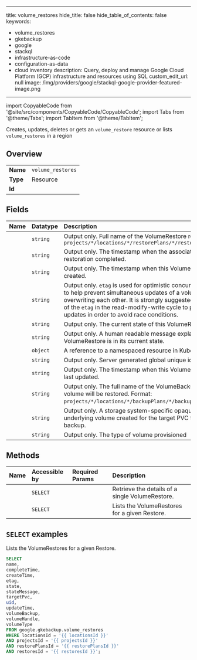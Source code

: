 
---
title: volume_restores
hide_title: false
hide_table_of_contents: false
keywords:
  - volume_restores
  - gkebackup
  - google
  - stackql
  - infrastructure-as-code
  - configuration-as-data
  - cloud inventory
description: Query, deploy and manage Google Cloud Platform (GCP) infrastructure and resources using SQL
custom_edit_url: null
image: /img/providers/google/stackql-google-provider-featured-image.png
---

import CopyableCode from '@site/src/components/CopyableCode/CopyableCode';
import Tabs from '@theme/Tabs';
import TabItem from '@theme/TabItem';

Creates, updates, deletes or gets an <code>volume_restore</code> resource or lists <code>volume_restores</code> in a region

## Overview
<table><tbody>
<tr><td><b>Name</b></td><td><code>volume_restores</code></td></tr>
<tr><td><b>Type</b></td><td>Resource</td></tr>
<tr><td><b>Id</b></td><td><CopyableCode code="google.gkebackup.volume_restores" /></td></tr>
</tbody></table>

## Fields
| Name | Datatype | Description |
|:-----|:---------|:------------|
| <CopyableCode code="name" /> | `string` | Output only. Full name of the VolumeRestore resource. Format: `projects/*/locations/*/restorePlans/*/restores/*/volumeRestores/*` |
| <CopyableCode code="completeTime" /> | `string` | Output only. The timestamp when the associated underlying volume restoration completed. |
| <CopyableCode code="createTime" /> | `string` | Output only. The timestamp when this VolumeRestore resource was created. |
| <CopyableCode code="etag" /> | `string` | Output only. `etag` is used for optimistic concurrency control as a way to help prevent simultaneous updates of a volume restore from overwriting each other. It is strongly suggested that systems make use of the `etag` in the read-modify-write cycle to perform volume restore updates in order to avoid race conditions. |
| <CopyableCode code="state" /> | `string` | Output only. The current state of this VolumeRestore. |
| <CopyableCode code="stateMessage" /> | `string` | Output only. A human readable message explaining why the VolumeRestore is in its current state. |
| <CopyableCode code="targetPvc" /> | `object` | A reference to a namespaced resource in Kubernetes. |
| <CopyableCode code="uid" /> | `string` | Output only. Server generated global unique identifier of [UUID](https://en.wikipedia.org/wiki/Universally_unique_identifier) format. |
| <CopyableCode code="updateTime" /> | `string` | Output only. The timestamp when this VolumeRestore resource was last updated. |
| <CopyableCode code="volumeBackup" /> | `string` | Output only. The full name of the VolumeBackup from which the volume will be restored. Format: `projects/*/locations/*/backupPlans/*/backups/*/volumeBackups/*`. |
| <CopyableCode code="volumeHandle" /> | `string` | Output only. A storage system-specific opaque handler to the underlying volume created for the target PVC from the volume backup. |
| <CopyableCode code="volumeType" /> | `string` | Output only. The type of volume provisioned |

## Methods
| Name | Accessible by | Required Params | Description |
|:-----|:--------------|:----------------|:------------|
| <CopyableCode code="get" /> | `SELECT` | <CopyableCode code="locationsId, projectsId, restorePlansId, restoresId, volumeRestoresId" /> | Retrieve the details of a single VolumeRestore. |
| <CopyableCode code="list" /> | `SELECT` | <CopyableCode code="locationsId, projectsId, restorePlansId, restoresId" /> | Lists the VolumeRestores for a given Restore. |

## `SELECT` examples

Lists the VolumeRestores for a given Restore.

```sql
SELECT
name,
completeTime,
createTime,
etag,
state,
stateMessage,
targetPvc,
uid,
updateTime,
volumeBackup,
volumeHandle,
volumeType
FROM google.gkebackup.volume_restores
WHERE locationsId = '{{ locationsId }}'
AND projectsId = '{{ projectsId }}'
AND restorePlansId = '{{ restorePlansId }}'
AND restoresId = '{{ restoresId }}'; 
```
